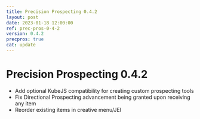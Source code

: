 ```yaml
---
title: Precision Prospecting 0.4.2
layout: post
date: 2023-01-18 12:00:00
ref: prec-pros-0-4-2
version: 0.4.2
precpros: true
cat: update
---
```


# Precision Prospecting 0.4.2

- Add optional KubeJS compatibility for creating custom prospecting tools
- Fix Directional Prospecting advancement being granted upon receiving any item
- Reorder existing items in creative menu/JEI
